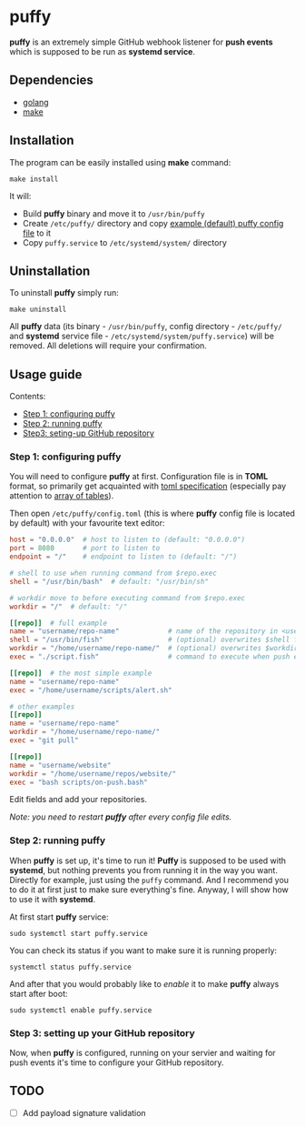 # puffy
**puffy** is an extremely simple GitHub webhook listener for **push events** 
which is supposed to be run as **systemd service**.

## Dependencies
* [golang](https://go.dev)
* [make](https://www.gnu.org/software/make/)

## Installation
The program can be easily installed using **make** command:

```shell
make install
```

It will:
* Build **puffy** binary and move it to `/usr/bin/puffy`
* Create `/etc/puffy/` directory and copy [example (default) puffy config file]() to it
* Copy `puffy.service` to `/etc/systemd/system/` directory

## Uninstallation
To uninstall **puffy** simply run:

```shell
make uninstall
```

All **puffy** data (its binary - `/usr/bin/puffy`, config directory - `/etc/puffy/` 
and **systemd** service file - `/etc/systemd/system/puffy.service`) will be removed. 
All deletions will require your confirmation.

## Usage guide
Contents:
* [Step 1: configuring puffy]()
* [Step 2: running puffy]()
* [Step3: seting-up GitHub repository]()

### Step 1: configuring puffy
You will need to configure **puffy** at first. Configuration file is in **TOML** format, so 
primarily get acquainted with [toml specification](https://toml.io/en/v1.0.0) 
(especially pay attention to [array of tables](https://toml.io/en/v1.0.0#array-of-tables)).

Then open `/etc/puffy/config.toml` (this is where **puffy** config file is located by default)
with your favourite text editor:
```toml
host = "0.0.0.0"  # host to listen to (default: "0.0.0.0")
port = 8080       # port to listen to
endpoint = "/"    # endpoint to listen to (default: "/")

# shell to use when running command from $repo.exec 
shell = "/usr/bin/bash"  # default: "/usr/bin/sh"

# workdir move to before executing command from $repo.exec
workdir = "/"  # default: "/"

[[repo]]  # full example
name = "username/repo-name"            # name of the repository in <username>/<repo-name> format
shell = "/usr/bin/fish"                # (optional) overwrites $shell for this repository
workdir = "/home/username/repo-name/"  # (optional) overwrites $workdir for this repository
exec = "./script.fish"                 # command to execute when push event is received

[[repo]]  # the most simple example
name = "username/repo-name"
exec = "/home/username/scripts/alert.sh"

# other examples
[[repo]]  
name = "username/repo-name"
workdir = "/home/username/repo-name/"
exec = "git pull"

[[repo]]
name = "username/website"
workdir = "/home/username/repos/website/"
exec = "bash scripts/on-push.bash"

```

Edit fields and add your repositories.

_Note: you need to restart **puffy** after every config file edits._

### Step 2: running puffy
When **puffy** is set up, it's time to run it! **Puffy** is supposed to be used with **systemd**, 
but nothing prevents you from running it in the way you want. 
Directly for example, just using the `puffy` command. And I recommend you to do it at first just to make sure everything's fine. Anyway, I will show how to use it with **systemd**.



At first start **puffy** service:

`sudo systemctl start puffy.service`

You can check its status if you want to make sure it is running properly:

`systemctl status puffy.service`

And after that you would probably like to *enable* it to make **puffy** always start after boot:

`sudo systemctl enable puffy.service`

### Step 3: setting up your GitHub repository
Now, when **puffy** is configured, running on your servier and waiting for push events it's time to configure your GitHub repository.

## TODO
- [ ] Add payload signature validation

